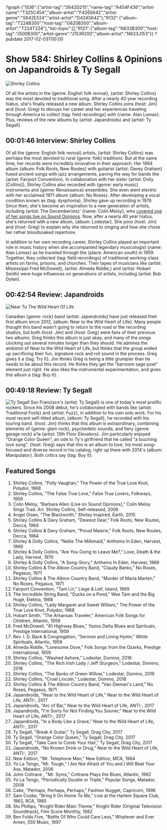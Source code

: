 ?graph {"I536":{"artist-tag":"S642D215","name-tag":"A454F436","artist-name":"T325C454","album-artist":"F426S642","artist-genre":"S642E524","artist-artist":"D424S642"},"R132":{"album-tag":"T224B300","host-tag":"G620B300","album-artist":"T224T224"},"list~topic":[],"R121":{"album-tag":"N633B300","host-tag":"J500B300","artist-genre":"J153R200","album-artist":"N633J153"}}
?pubdate 2017-02-03T00:00

# Show 584: Shirley Collins & Opinions on Japandroids & Ty Segall

![Shirley Collins](//static.soundopinions.org/images/2017/shirleycollins_web.jpg)

Of all the artists in the {genre: English folk revival}, {artist: Shirley Collins} was the most devoted to traditional song. After a nearly 40 year recording hiatus, she's finally released a new album. Shirley Collins joins {host: Jim} and {host: Greg} to discuss her career and her experiences traveling through America to collect {tag: field recordings} with {name: Alan Lomax}.  Plus, reviews of the new albums by {artist: Japandroids} and {artist: Ty Segall}.


## 00:01:46 Interview: Shirley Collins
Of all the {genre: English folk revival} artists, {artist: Shirley Collins} was perhaps the most devoted to rural {genre: folk} traditions. But at the same time, her records were incredibly innovative in their approach. Her 1964 album {album: Folk Roots, New Routes} with guitarist {artist: Davey Graham} fused ancient songs with jazz arrangements, paving the way for bands like {artist: Fairport Convention}. In collaboration with her sister {artist: Dolly [Collins]}, Shirley Collins also recorded with {genre: early music} instruments and {genre: Renaissance} ensembles. She even went electric with her acclaimed 1971 album {album: No Roses}. After developing a vocal condition known as {tag: dysphonia}, Shirley gave up recording in 1978. Since then, she's become an inspiration to a new generation of artists, including {artist: The Decemberists}' {name: Colin Meloy}, who [covered one of her songs live on Sound Opinions](http://soundopinions.org/show/9/). Now, after a nearly 40 year hiatus, she's returned with a new album, {album: Lodestar}. She joins {host: Jim} and {host: Greg} to explain why she returned to singing and how she chose her rather bloodsoaked repertoire.

In addition to her own recording career, Shirley Collins played an important role in music history when she accompanied legendary musicologist {name: Alan Lomax} as he traveled through the {place: American south} in 1959. Together, they collected {tag: field recordings} of traditional working-class artists on farms, prisons, and churches. Their tapes of musicians like {artist: Mississippi Fred McDowell}, {artist: Almeda Riddle,} and {artist: Hobart Smith} were huge influences on generations of artists, including {artist: Bob Dylan}.


## 00:42:54 Review: Japandroids
![Near To The Wild Heart Of Life](http://is1.mzstatic.com/image/thumb/Music71/v4/f1/57/77/f15777fb-d127-c8f3-e123-9577e87cf145/source/600x600bb.jpg "310972126/1168964814")

Canadian {genre: rock} band {artist: Japandroids} have just released their first album since 2012, {album: Near to the Wild Heart of Life}. Many people thought this band wasn't going to return to the road or the recording studios, but both {host: Jim} and {host: Greg} were fans of their previous two albums. Greg thinks this album is just okay, and many of the songs clocking out several minutes longer than they should. He admires the ambition of Near to the Wild Heart of Life, but thinks that the group ended up sacrificing their fun, signature rock and roll sound in the process. Greg gives it a {tag: Try It}. Jim thinks Greg is being a little grumpier than he needs to be about this record. He thinks they get the "barroom sage poet" element just right. He also likes the instrumental experimentation, and gives this album a {tag: Buy It}. 


## 00:49:18 Review: Ty Segall
![Ty Segall](http://is5.mzstatic.com/image/thumb/Music71/v4/77/64/11/776411d0-a4fc-e7c7-f8b9-c9be08f8248a/source/600x600bb.jpg "435800519/1175186018")
  San Francisco's {artist: Ty Segall} is one of today's most prolific rockers. Since his 2008 debut, he's collaborated with bands like {artist: Traditional Fools} and {artist: Fuzz}, in addition to his own solo work. For his most recent self-titled album, {album: Ty Segall}, he recorded with his touring band. {host: Jim} thinks that this album is extraordinary, combining elements of {genre: glam rock}, psychedelic sounds, and fiery {genre: garage rock} a'la {artist: 13th Floor Elevators}. Jim particularly enjoyed "Orange Color Queen", an ode to Ty's girlfriend that he called "a touching love song". {host: Greg} says that this is an album to love, his most song-focused and diverse record in his catalog, right up there with 2014's {album: Manipulator}.  Both critics say {tag: Buy It}.

## Featured Songs

1. Shirley Collins, "Polly Vaughan," The Power of the True Love Knot, Polydor, 1968
1. Shirley Collins, "The False True Love," False True Lovers, Folkways, 1959
1. Colin Meloy, "Barbara Allen (Live on Sound Opinions)," Colin Meloy Sings Trad. Arr. Shirley Collins, Self-released, 2006
1. Angel Olsen, "The Blacksmith," Shirley Inspired, Earth, 2015
1. Shirley Collins & Davy Graham, "Dearest Dear," Folk Roots, New Routes, Decca, 1964
1. Shirley Collins & Davy Graham, "Proud Maisrie," Folk Roots, New Routes, Decca, 1964
1. Shirley & Dolly Collins, "Nellie The Milkmaid," Anthems In Eden, Harvest, 1969
1. Shirley & Dolly Collins, "Are You Going to Leave Me?," Love, Death & the Lady, Harvest, 1970
1. Shirley & Dolly Collins, "A Song-Story," Anthems In Eden, Harvest, 1969
1. Shirley Collins & The Albion Country Band, "Claudy Banks," No Roses, Pegasus, 1971
1. Shirley Collins & The Albion Country Band, "Murder of Maria Marten," No Roses, Pegasus, 1971
1. Fairport Convention, "Tam Lin," Liege & Lief, Island, 1969
1. The Incredible String Band, "Ducks on a Pond," Wee Tam and the Big Huge, Elektra, 1968
1. Shirley Collins, "Lady Margaret and Sweet William," The Power of the True Love Knot, Polydor, 1968
1. Hobart Smith, "The Arkansas Traveler," American Folk Songs for Children, Atlantic, 1959
1. Fred McDowell, "61 Highway Blues," Yazoo Delta Blues and Spirituals, Prestige International, 1959
1. Rev. I. D. Back & Congregation, "Sermon and Lining Hymn," White Spirituals, Atlantic, 1959
1. Almeda Riddle, "Lonesome Dove," Folk Songs from the Ozarks, Prestige International, 1959
1. Shirley Collins, "Washed Ashore," Lodestar, Domino, 2016
1. Shirley Collins, "The Rich Irish Lady / Jeff Sturgeon," Lodestar, Domino, 2016
1. Shirley Collins, "The Banks of Green Willow," Lodestar, Domino, 2016
1. Shirley Collins, "Cruel Lincoln," Lodestar, Domino, 2016
1. Shirley Collins & The Albion Country Band, "Van Dieman's Land," No Roses, Pegasus, 1971
1. Japandroids, "Near to the Wild Heart of Life," Near to the Wild Heart of Life, ANTI-, 2017
1. Japandroids, "Arc of Bar," Near to the Wild Heart of Life, ANTI-, 2017
1. Japandroids, "I'm Sorry for Not Finding You Sooner," Near to the Wild Heart of Life, ANTI-, 2017
1. Japandroids, "In a Body Like a Grave," Near to the Wild Heart of Life, ANTI-, 2017
1. Ty Segall, "Break A Guitar," Ty Segall, Drag City, 2017
1. Ty Segall, "Orange Color Queen," Ty Segall, Drag City, 2017
1. Ty Segall, "Take Care to Comb Your Hair," Ty Segall, Drag City, 2017
1. Japandroids, "No Known Drink or Drug," Near to the Wild Heart of Life, ANTI-, 2017
1. New Edition, "Mr. Telephone Man," New Edition, MCA, 1984
1. Yo La Tengo, "Mr. Tough," I Am Not Afraid of You and I Will Beat Your Ass, Matador, 2006
1. John Coltrane , "Mr. Syms," Coltrane Plays the Blues, Atlantic, 1962
1. Yo La Tengo, "Periodically Double or Triple," Popular Songs, Matador, 2009
1. Cake, "Perhaps, Perhaps, Perhaps," Fashion Nugget, Capricorn, 1996
1. Sam Cooke, "Bring It On Home To Me," Live at the Harlem Square Club, 1963, RCA, 1985
1. Stu Phillips, "Knight Rider Main Theme," Knight Rider (Original Television Soundtrack), Film Score Monthly, 1982
1. Ben Folds Five, "Battle Of Who Could Care Less," Whatever and Ever Amen, 550 Music, 1997

